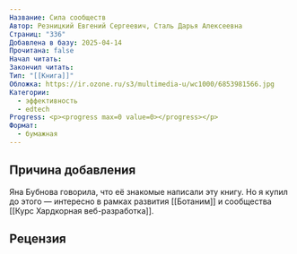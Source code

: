 ```yaml
---
Название: Сила сообществ
Автор: Резницкий Евгений Сергеевич, Сталь Дарья Алексеевна
Страниц: "336"
Добавлена в базу: 2025-04-14
Прочитана: false
Начал читать: 
Закончил читать: 
Тип: "[[Книга]]"
Обложка: https://ir.ozone.ru/s3/multimedia-u/wc1000/6853981566.jpg
Категории:
  - эффективность
  - edtech
Progress: <p><progress max=0 value=0></progress></p>
Формат:
  - бумажная
---
```

## Причина добавления

Яна Бубнова говорила, что её знакомые написали эту книгу. Но я купил до этого — интересно в рамках развития [[Ботаним]] и сообщества [[Курс Хардкорная веб-разработка]].
## Рецензия
